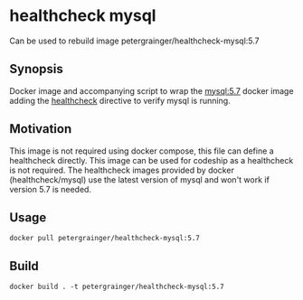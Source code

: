 # healthcheck mysql

Can be used to rebuild image petergrainger/healthcheck-mysql:5.7

## Synopsis

Docker image and accompanying script to wrap the [mysql:5.7](https://github.com/docker-library/mysql/blob/bb7ea52db4e12d3fb526450d22382d5cd8cd41ca/5.7/Dockerfile) docker image adding the [healthcheck](https://docs.docker.com/engine/reference/builder/) directive to verify mysql is running.

## Motivation

This image is not required using docker compose, this file can define a healthcheck directly.  This image can be used for codeship as a healthcheck is not required.  The healthcheck images provided by docker (healthcheck/mysql) use the latest version of mysql and won't work if version 5.7 is needed.

## Usage

```
docker pull petergrainger/healthcheck-mysql:5.7
```

## Build

```
docker build . -t petergrainger/healthcheck-mysql:5.7
```
